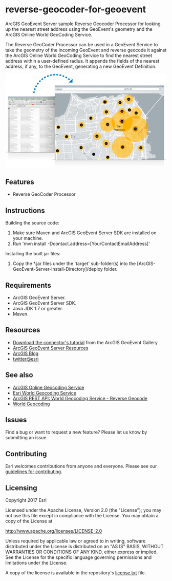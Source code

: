 # reverse-geocoder-for-geoevent

ArcGIS GeoEvent Server sample Reverse Geocoder Processor for looking up the nearest street address using the GeoEvent's geometry and the ArcGIS Online World GeoCoding Service.

The Reverse GeoCoder Processor can be used in a GeoEvent Service to take the geometry of the incoming GeoEvent and reverse geocode it against the ArcGIS Online World GeoCoding Service to find the nearest street address within a user-defined radius. It appends the fields of the nearest address, if any, to the GeoEvent, generating a new GeoEvent Definition.

![App](reverse-geocoder-for-geoevent.jpg?raw=true)

## Features
* Reverse GeoCoder Processor

## Instructions

Building the source code:

1. Make sure Maven and ArcGIS GeoEvent Server SDK are installed on your machine.
2. Run 'mvn install -Dcontact.address=[YourContactEmailAddress]'

Installing the built jar files:

1. Copy the *.jar files under the 'target' sub-folder(s) into the [ArcGIS-GeoEvent-Server-Install-Directory]/deploy folder.

## Requirements

* ArcGIS GeoEvent Server.
* ArcGIS GeoEvent Server SDK.
* Java JDK 1.7 or greater.
* Maven.

## Resources

* [Download the connector's tutorial](http://www.arcgis.com/home/item.html?id=7eed835dc2044a6787799de4f7cd0e45) from the ArcGIS GeoEvent  Gallery
* [ArcGIS GeoEvent Server Resources](http://links.esri.com/geoevent)
* [ArcGIS Blog](http://blogs.esri.com/esri/arcgis/)
* [twitter@esri](http://twitter.com/esri)

## See also

* [ArcGIS Online Geocoding Service](https://geocode.arcgis.com/arcgis/index.html)
* [Esri World Geocoding Service](https://developers.arcgis.com/en/features/geocoding/)
* [ArcGIS REST API: World Geocoding Service - Reverse Geocode](https://developers.arcgis.com/rest/geocode/api-reference/geocoding-reverse-geocode.htm)
* [World Geocoding](http://www.arcgis.com/home/item.html?id=305f2e55e67f4389bef269669fc2e284)

## Issues

Find a bug or want to request a new feature?  Please let us know by submitting an issue.

## Contributing

Esri welcomes contributions from anyone and everyone. Please see our [guidelines for contributing](https://github.com/esri/contributing).

## Licensing
Copyright 2017 Esri

Licensed under the Apache License, Version 2.0 (the "License");
you may not use this file except in compliance with the License.
You may obtain a copy of the License at

   http://www.apache.org/licenses/LICENSE-2.0

Unless required by applicable law or agreed to in writing, software
distributed under the License is distributed on an "AS IS" BASIS,
WITHOUT WARRANTIES OR CONDITIONS OF ANY KIND, either express or implied.
See the License for the specific language governing permissions and
limitations under the License.

A copy of the license is available in the repository's [license.txt](license.txt?raw=true) file.
